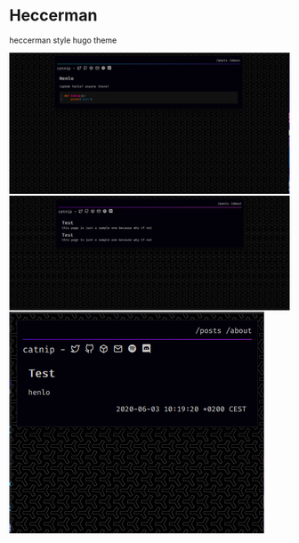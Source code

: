# Heccerman
heccerman style hugo theme

![screenshot 1](screenshots/hm1.png)
![screenshot 2](screenshots/hm2.png)
![screenshot 3](screenshots/hm3.png)